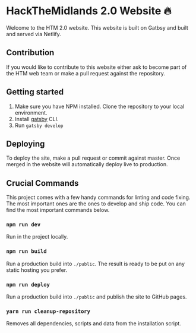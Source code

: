 # HackTheMidlands 2.0 Website 🔥

Welcome to the HTM 2.0 website. This website is built on Gatbsy and built and served via Netlify.

## Contribution

If you would like to contribute to this website either ask to become part of the HTM web team or make a pull request against the repository.

## Getting started

1. Make sure you have NPM installed. Clone the repository to your local environment.
2. Install [gatsby](https://www.gatsbyjs.com/docs/gatsby-cli/) CLI.
3. Run `gatsby develop`

## Deploying
To deploy the site, make a pull request or commit against master. Once merged in the website will automatically deploy live to production.

## Crucial Commands

This project comes with a few handy commands for linting and code fixing. The most important ones are the ones to develop and ship code. You can find the most important commands below.

### `npm run dev`

Run in the project locally.

### `npm run build`

Run a production build into `./public`. The result is ready to be put on any static hosting you prefer.

### `npm run deploy`

Run a production build into `./public` and publish the site to GitHub pages.

### `yarn run cleanup-repository`

Removes all dependencies, scripts and data from the installation script.
